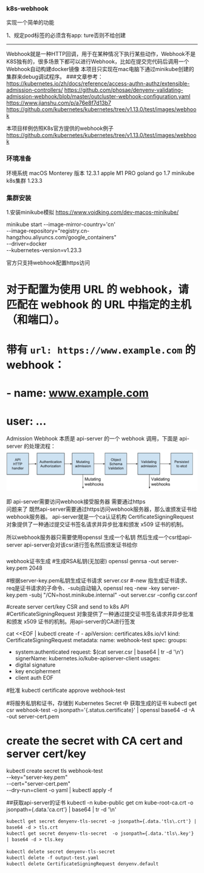 ### k8s-webhook

实现一个简单的功能

1、规定pod标签的必须含有app: ture否则不给创建

-----
Webhook就是一种HTTP回调，用于在某种情况下执行某些动作，Webhook不是K8S独有的，很多场景下都可以进行Webhook，比如在提交完代码后调用一个Webhook自动构建docker镜像
本项目只实现在mac电脑下通过minikube创建的集群来debug调试程序。
###文章参考：
https://kubernetes.io/zh/docs/reference/access-authn-authz/extensible-admission-controllers/
https://github.com/phosae/denyenv-validating-admission-webhook/blob/master/outcluster-webhook-configuration.yaml
https://www.jianshu.com/p/a76e8f7d13b7
https://github.com/kubernetes/kubernetes/tree/v1.13.0/test/images/webhook


本项目样例仿照K8s官方提供的webhook例子
https://github.com/kubernetes/kubernetes/tree/v1.13.0/test/images/webhook


### 环境准备
环境系统  macOS Monterey 版本 12.3.1 apple M1 PRO
         goland
         go 1.7
         minikube
         k8s集群 1.23.3

### 集群安装
1.安装minikube模拟
https://www.voidking.com/dev-macos-minikube/

minikube start --image-mirror-country='cn' \
--image-repository="registry.cn-hangzhou.aliyuncs.com/google_containers"  \
--driver=docker \
--kubernetes-version=v1.23.3 


官方只支持webhook配置https访问
# 对于配置为使用 URL 的 webhook，请匹配在 webhook 的 URL 中指定的主机（和端口）。
# 带有 `url: https://www.example.com` 的 webhook：
# - name: www.example.com
#   user: ...
Admission Webhook 本质是 api-server 的一个 webhook 调用，下面是 api-server 的处理流程：
![](img.png)

即 api-server需要访问webhook接受服务器  需要通过https    
问题来了 既然api-server需要通过https访问webhook服务器，那么谁颁发证书给webhook服务器。
api-server就是一个ca认证机构
CertificateSigningRequest 对象提供了一种通过提交证书签名请求并异步批准和颁发 x509 证书的机制。

所以webhook服务器只需要使用openssl 生成一个私钥
然后生成一个csr给api-server
api-server会对该csr进行签名然后颁发证书给你



### 
webhook证书生成
#生成RSA私钥(无加密)
openssl genrsa -out server-key.pem 2048

#根据server-key.pem私钥生成证书请求 server.csr
#-new 指生成证书请求、req是证书请求的子命令、-subj自动输入
openssl req -new -key server-key.pem -subj "/CN=host.minikube.internal" -out server.csr -config csr.conf

#create  server cert/key CSR and  send to k8s API
#CertificateSigningRequest 对象提供了一种通过提交证书签名请求并异步批准和颁发 x509 证书的机制。用api-server的CA进行签发

cat <<EOF | kubectl create -f -
apiVersion: certificates.k8s.io/v1
kind: CertificateSigningRequest
metadata:
name: webhook-test
spec:
groups:
- system:authenticated
  request: $(cat server.csr | base64 | tr -d '\n')
  signerName: kubernetes.io/kube-apiserver-client
  usages:
- digital signature
- key encipherment
- client auth
  EOF

#批准 kubectl certificate approve  webhook-test

#将服务私钥和证书，存储到 Kubernetes Secret 中 获取生成的证书
kubectl get csr webhook-test -o jsonpath='{.status.certificate}' | openssl base64 -d -A -out server-cert.pem


# create the secret with CA cert and server cert/key
kubectl create secret tls webhook-test \
--key="server-key.pem" \
--cert="server-cert.pem" \
--dry-run=client -o yaml |
kubectl  apply -f 


##获取api-server的证书
kubectl -n kube-public get cm kube-root-ca.crt -o jsonpath={.data.'ca\.crt'} | base64 | tr -d '\n'

	kubectl get secret denyenv-tls-secret -o jsonpath={.data.'tls\.crt'} | base64 -d > tls.crt
	kubectl get secret denyenv-tls-secret  -o jsonpath={.data.'tls\.key'} | base64 -d > tls.key

	kubectl delete secret denyenv-tls-secret
	kubectl delete -f output-test.yaml
	kubectl delete CertificateSigningRequest denyenv.default